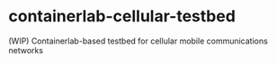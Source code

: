 # containerlab-cellular-testbed
(WIP) Containerlab-based testbed for cellular mobile communications networks
